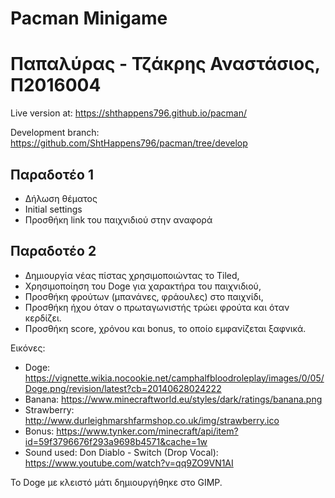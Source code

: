 <h1>Pacman Minigame</h1>
<h1>Παπαλύρας - Τζάκρης Αναστάσιος, Π2016004</h1>

Live version at: https://shthappens796.github.io/pacman/

Development branch: https://github.com/ShtHappens796/pacman/tree/develop

<h2>Παραδοτέο 1</h2>

 + Δήλωση θέματος
 + Initial settings
 + Προσθήκη link του παιχνιδιού στην αναφορά
 
<h2>Παραδοτέο 2</h2>
 
 + Δημιουργία νέας πίστας χρησιμοποιώντας το Tiled,
 + Χρησιμοποίηση του Doge για χαρακτήρα του παιχνιδιού,
 + Προσθήκη φρούτων (μπανάνες, φράουλες) στο παιχνίδι,
 + Προσθήκη ήχου όταν ο πρωταγωνιστής τρώει φρούτα και όταν κερδίζει.
 + Προσθήκη score, χρόνου και bonus, το οποίο εμφανίζεται ξαφνικά.

Εικόνες:
 + Doge: https://vignette.wikia.nocookie.net/camphalfbloodroleplay/images/0/05/Doge.png/revision/latest?cb=20140628024222
 + Banana: https://www.minecraftworld.eu/styles/dark/ratings/banana.png
 + Strawberry: http://www.durleighmarshfarmshop.co.uk/img/strawberry.ico
 + Bonus: https://www.tynker.com/minecraft/api/item?id=59f3796676f293a9698b4571&cache=1w
 + Sound used: Don Diablo - Switch (Drop Vocal): https://www.youtube.com/watch?v=qq9ZO9VN1AI

To Doge με κλειστό μάτι δημιουργήθηκε στο GIMP.
